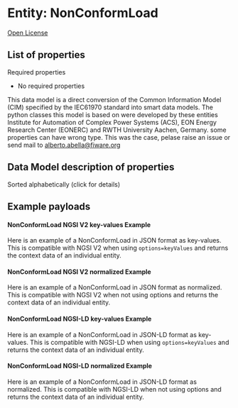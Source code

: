 Entity: NonConformLoad  
======================  
[Open License](https://github.com/smart-data-models//dataModel.EnergyCIM/blob/master/NonConformLoad/LICENSE.md)  

## List of properties  

Required properties  
- No required properties    
This data model is a direct conversion of the Common Information Model (CIM) specified by the IEC61970 standard into smart data models. The python classes this model is based on were developed by these entities Institute for Automation of Complex Power Systems (ACS), EON Energy Research Center (EONERC) and RWTH University Aachen, Germany. some properties can have wrong type. This was the case, pelase raise an issue or send mail to alberto.abella@fiware.org  
## Data Model description of properties  
Sorted alphabetically (click for details)  
## Example payloads    
#### NonConformLoad NGSI V2 key-values Example    
Here is an example of a NonConformLoad in JSON format as key-values. This is compatible with NGSI V2 when  using `options=keyValues` and returns the context data of an individual entity.  
#### NonConformLoad NGSI V2 normalized Example    
Here is an example of a NonConformLoad in JSON format as normalized. This is compatible with NGSI V2 when not using options and returns the context data of an individual entity.  
#### NonConformLoad NGSI-LD key-values Example    
Here is an example of a NonConformLoad in JSON-LD format as key-values. This is compatible with NGSI-LD when  using `options=keyValues` and returns the context data of an individual entity.  
#### NonConformLoad NGSI-LD normalized Example    
Here is an example of a NonConformLoad in JSON-LD format as normalized. This is compatible with NGSI-LD when not using options and returns the context data of an individual entity.  
